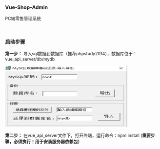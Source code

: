### Vue-Shop-Admin 

PC端零售管理系统

<br>



### 启动步骤


**第一步：** 导入sql数据到数据库（推荐phpstudy2014），数据库位于：vue_api_server/db/mydb

<img src="https://github.com/jianghao-py/Vue-Shop-Admin/blob/main/img/database.png" width="400" height="200">



**第二步：** 在vue_api_server文件下，打开终端，运行命令：npm install (**重要步骤，必须执行！用于安装服务器依赖包）**



